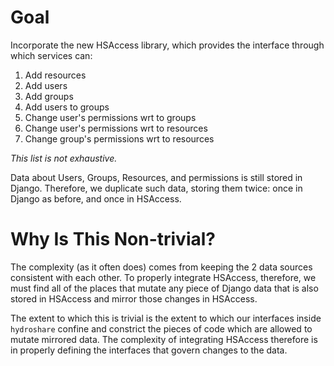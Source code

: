 # Goal
Incorporate the new HSAccess library, which provides the interface through which services can:
  1. Add resources
  2. Add users
  3. Add groups
  4. Add users to groups
  5. Change user's permissions wrt to groups
  6. Change user's permissions wrt to resources
  7. Change group's permissions wrt to resources

*This list is not exhaustive.*

Data about Users, Groups, Resources, and permissions is still stored in Django. Therefore, we duplicate such data, storing them twice: once in Django as before, and once in HSAccess.

# Why Is This Non-trivial?
The complexity (as it often does) comes from keeping the 2 data sources consistent with each other. To properly integrate HSAccess, therefore, we must find all of the places that mutate any piece of Django data that is also stored in HSAccess and mirror those changes in HSAccess.

The extent to which this is trivial is the extent to which our interfaces inside `hydroshare` confine and constrict the pieces of code which are allowed to mutate mirrored data. The complexity of integrating HSAccess therefore is in properly defining the interfaces that govern changes to the data.

